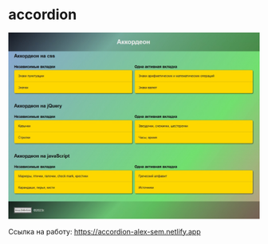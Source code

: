 # accordion

![Скриншот](https://github.com/Slem7415t/accordion/blob/master/images/accordion.jpg)

Ссылка на работу: https://accordion-alex-sem.netlify.app
